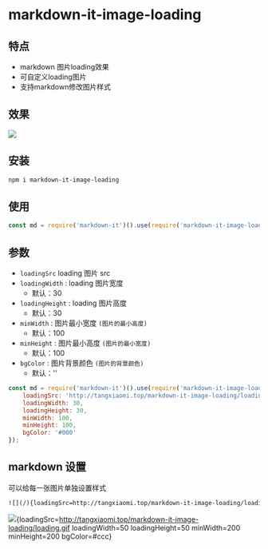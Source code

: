 

# markdown-it-image-loading


## 特点

* markdown 图片loading效果
* 可自定义loading图片
* 支持markdown修改图片样式

## 效果

![](sss) 


## 安装

```bash
npm i markdown-it-image-loading
```

## 使用

```js
const md = require('markdown-it')().use(require('markdown-it-image-loading'));
```

## 参数

* `loadingSrc` loading 图片 src 
* `loadingWidth` : loading 图片宽度
    - 默认：30
* `loadingHeight` : loading 图片高度
    - 默认：30
* `minWidth` : 图片最小宽度 `(图片的最小高度)`
    - 默认：100  
* `minHeight` : 图片最小高度 `(图片的最小宽度)`
    - 默认：100 
* `bgColor` : 图片背景颜色 `(图片的背景颜色)`
    - 默认：''    




```js 
const md = require('markdown-it')().use(require('markdown-it-image-loading'), {
    loadingSrc: 'http://tangxiaomi.top/markdown-it-image-loading/loading.gif',
    loadingWidth: 30,
    loadingHeight: 30,
    minWidth: 100,
    minHeight: 100, 
    bgColor: '#000'
}); 
```

## markdown 设置

可以给每一张图片单独设置样式

```html
![](/){loadingSrc=http://tangxiaomi.top/markdown-it-image-loading/loading.gif loadingWidth=50 loadingHeight=50 minWidth=200 minHeight=200  bgColor=#ccc} 
```
![](/){loadingSrc=http://tangxiaomi.top/markdown-it-image-loading/loading.gif loadingWidth=50 loadingHeight=50 minWidth=200 minHeight=200  bgColor=#ccc} 